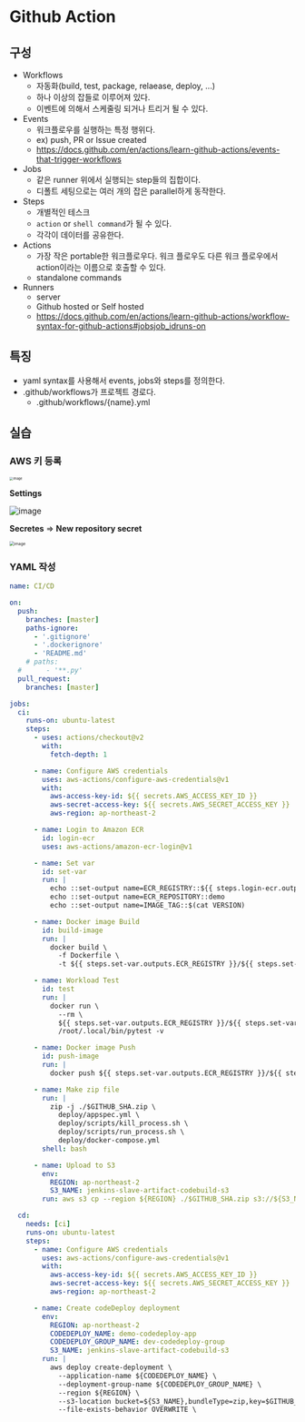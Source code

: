 # Github Action

## 구성

* Workflows
  * 자동화(build, test, package, relaease, deploy, ...)
  * 하나 이상의 잡들로 이루어져 있다.
  * 이벤트에 의해서 스케줄링 되거나 트리거 될 수 있다.
* Events
  * 워크플로우를 실행하는 특정 행위다.
  * ex) push, PR or Issue created
  * https://docs.github.com/en/actions/learn-github-actions/events-that-trigger-workflows
* Jobs
  * 같은 runner 위에서 실행되는 step들의 집합이다.
  * 디폴트 세팅으로는 여러 개의 잡은 parallel하게 동작한다.
* Steps
  * 개별적인 테스크
  * `action` or `shell command`가 될 수 있다.
  * 각각이 데이터를 공유한다.
* Actions
  * 가장 작은 portable한 워크플로우다. 워크 플로우도 다른 워크 플로우에서 action이라는 이름으로 호출할 수 있다.
  * standalone commands
* Runners
  * server
  * Github hosted or Self hosted
  * https://docs.github.com/en/actions/learn-github-actions/workflow-syntax-for-github-actions#jobsjob_idruns-on

## 특징

* yaml syntax를 사용해서 events, jobs와 steps를 정의한다.
* .github/workflows가 프로젝트 경로다.
  * .github/workflows/{name}.yml

## 실습

### AWS 키 등록

<img src="https://user-images.githubusercontent.com/33750210/146733464-99e8f36b-ce55-4175-9c5b-68988eebc2d4.png" alt="image" style="zoom:40%;" />

**Settings**

![image](https://user-images.githubusercontent.com/33750210/146733573-9529010a-6892-442a-85d1-7daefc963b0e.png)

**Secretes** => **New repository secret**

<img src="https://user-images.githubusercontent.com/33750210/146733886-9558daa1-be41-41d6-a1a1-3063e183cf52.png" alt="image" style="zoom:50%;" />

### YAML 작성

```yaml
name: CI/CD

on:
  push:
    branches: [master]
    paths-ignore:
      - '.gitignore'
      - '.dockerignore'
      - 'README.md'
    # paths:
  #      - '**.py'
  pull_request:
    branches: [master]

jobs:
  ci:
    runs-on: ubuntu-latest
    steps:
      - uses: actions/checkout@v2
        with:
          fetch-depth: 1

      - name: Configure AWS credentials
        uses: aws-actions/configure-aws-credentials@v1
        with:
          aws-access-key-id: ${{ secrets.AWS_ACCESS_KEY_ID }}
          aws-secret-access-key: ${{ secrets.AWS_SECRET_ACCESS_KEY }}
          aws-region: ap-northeast-2

      - name: Login to Amazon ECR
        id: login-ecr
        uses: aws-actions/amazon-ecr-login@v1

      - name: Set var
        id: set-var
        run: |
          echo ::set-output name=ECR_REGISTRY::${{ steps.login-ecr.outputs.registry }}
          echo ::set-output name=ECR_REPOSITORY::demo
          echo ::set-output name=IMAGE_TAG::$(cat VERSION)

      - name: Docker image Build
        id: build-image
        run: |
          docker build \
            -f Dockerfile \
            -t ${{ steps.set-var.outputs.ECR_REGISTRY }}/${{ steps.set-var.outputs.ECR_REPOSITORY }}:${{ steps.set-var.outputs.IMAGE_TAG }} .

      - name: Workload Test
        id: test
        run: |
          docker run \
            --rm \
            ${{ steps.set-var.outputs.ECR_REGISTRY }}/${{ steps.set-var.outputs.ECR_REPOSITORY }}:${{ steps.set-var.outputs.IMAGE_TAG }} \
            /root/.local/bin/pytest -v

      - name: Docker image Push
        id: push-image
        run: |
          docker push ${{ steps.set-var.outputs.ECR_REGISTRY }}/${{ steps.set-var.outputs.ECR_REPOSITORY }}:${{ steps.set-var.outputs.IMAGE_TAG }}

      - name: Make zip file
        run: |
          zip -j ./$GITHUB_SHA.zip \
            deploy/appspec.yml \
            deploy/scripts/kill_process.sh \
            deploy/scripts/run_process.sh \
            deploy/docker-compose.yml
        shell: bash

      - name: Upload to S3
        env:
          REGION: ap-northeast-2
          S3_NAME: jenkins-slave-artifact-codebuild-s3
        run: aws s3 cp --region ${REGION} ./$GITHUB_SHA.zip s3://${S3_NAME}/$GITHUB_SHA.zip

  cd:
    needs: [ci]
    runs-on: ubuntu-latest
    steps:
      - name: Configure AWS credentials
        uses: aws-actions/configure-aws-credentials@v1
        with:
          aws-access-key-id: ${{ secrets.AWS_ACCESS_KEY_ID }}
          aws-secret-access-key: ${{ secrets.AWS_SECRET_ACCESS_KEY }}
          aws-region: ap-northeast-2

      - name: Create codeDeploy deployment
        env:
          REGION: ap-northeast-2
          CODEDEPLOY_NAME: demo-codedeploy-app
          CODEDEPLOY_GROUP_NAME: dev-codedeploy-group
          S3_NAME: jenkins-slave-artifact-codebuild-s3
        run: |
          aws deploy create-deployment \
            --application-name ${CODEDEPLOY_NAME} \
            --deployment-group-name ${CODEDEPLOY_GROUP_NAME} \
            --region ${REGION} \
            --s3-location bucket=${S3_NAME},bundleType=zip,key=$GITHUB_SHA.zip \
            --file-exists-behavior OVERWRITE \
```
